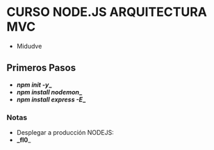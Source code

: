 # CURSO NODE.JS ARQUITECTURA MVC

- Midudve

## Primeros Pasos

- **_npm init -y__**
- **_npm install nodemon__**
- **_npm install express -E__**

### Notas

- Desplegar a producción NODEJS:
- **_fl0**_
